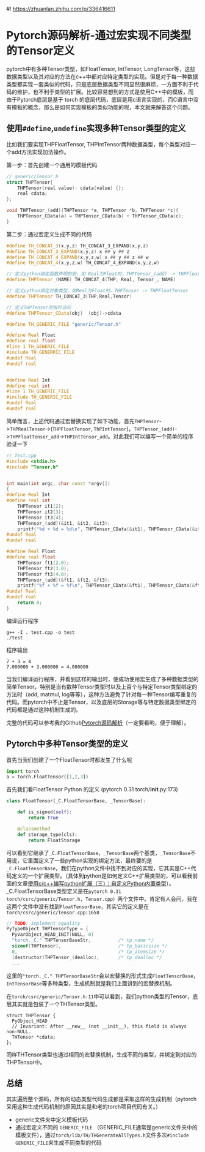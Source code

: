 #! https://zhuanlan.zhihu.com/p/336416611
# Pytorch源码解析-通过宏实现不同类型的Tensor定义
pytorch中有多种Tensor类型，如FloatTensor, IntTensor, LongTensor等，这些数据类型以及其对应的方法在c++中都对应特定类型的实现。但是对于每一种数据类型都实现一套类似的代码，只是底层数据类型不同显然很麻烦，一方面不利于代码的维护，也不利于类型的扩展。比较容易想到的方式是使用C++中的模板，而由于Pytorch底层是基于 torch 的底层代码，底层是用c语言实现的，而C语言中没有模板的概念，那么是如何实现模板的类似功能的呢，本文就来解答这个问题。

## 使用`#define`,`undefine`实现多种Tensor类型的定义
比如我们要实现THPFloatTensor, THPIntTensor两种数据类型，每个类型对应一个add方法实现加法操作。

第一步：首先创建一个通用的模板代码
```c
// generic/Tensor.h
struct THPTensor{
    THPTensor(real value): cdata(value) {};
    real cdata;
};

void THPTensor_(add)(THPTensor *a, THPTensor *b, THPTensor *c){
    THPTensor_CData(a) = THPTensor_CData(b) + THPTensor_CData(c);
}
```
第二步：通过宏定义生成不同的代码
```c++
#define TH_CONCAT_3(x,y,z) TH_CONCAT_3_EXPAND(x,y,z)
#define TH_CONCAT_3_EXPAND(x,y,z) x ## y ## z
#define TH_CONCAT_4_EXPAND(x,y,z,w) x ## y ## z ## w
#define TH_CONCAT_4(x,y,z,w) TH_CONCAT_4_EXPAND(x,y,z,w)

// 定义python绑定函数声明的宏，如 Real为Float时，THPTensor_(add) -> THPFloatTensor_add
#define THPTensor_(NAME) TH_CONCAT_4(THP, Real, Tensor_, NAME)

// 定义python绑定对象类型，如Real为Float时，THPTensor -> THPFloatTensor
#define THPTensor TH_CONCAT_3(THP,Real,Tensor)

// 定义THPTensor的指针访问
#define THPTensor_CData(obj)  (obj)->cdata

#define TH_GENERIC_FILE "generic/Tensor.h"

#define Real Float
#define real float
#line 1 TH_GENERIC_FILE
#include TH_GENERRIC_FILE
#undef Real
#undef real


#define Real Int
#define real int
#line 1 TH_GENERIC_FILE
#include TH_GENERIC_FILE
#undef Real
#undef real
```
简单而言，上述代码通过宏替换实现了如下功能，首先`THPTensor`->`THPRealTensor`->(`THPFloatTensor`, `ThPIntTensor`)，`THPTensor_(add)`->`THPFloatTensor_add`->`THPIntTensor_add`。对此我们可以编写一个简单的程序验证一下
```c++
// Test.cpp
#include <stdio.h>
#include "Tensor.h"


int main(int argc, char const *argv[])
{
#define Real Int
#define real int
    THPTensor it1(2);
    THPTensor it2(3);
    THPTensor it3(4);
    THPTensor_(add)(&it1, &it2, &it3);
    printf("%d + %d = %d\n", THPTensor_CData(&it1), THPTensor_CData(&it2), THPTensor_CData(&it3));
#undef Real
#undef real

#define Real Float
#define real float
    THPTensor ft1(2.0);
    THPTensor ft2(3.0);
    THPTensor ft3(4.0);
    THPTensor_(add)(&ft1, &ft2, &ft3);
    printf("%f + %f = %f\n", THPTensor_CData(&ft1), THPTensor_CData(&ft2), THPTensor_CData(&ft3));
#undef Real
#undef real
    return 0;
}
```
编译运行程序
```
g++ -I . test.cpp -o test
./test
```
程序输出
```
7 + 3 = 4
7.000000 + 3.000000 = 4.000000
```
当我们编译运行程序，并看到这样的输出时，便成功使用宏生成了多种数据类型的简单Tensor。特别是当有数种Tensor类型时以及上百个与特定Tensor类型绑定的方法时（add, matmul, log等等），这种方法避免了针对每一种Tensor编写重复的代码。而pytorch中不止是Tensor，以及底层的Storage等与特定数据类型绑定的代码都是通过这种机制生成的。

完整的代码可以参考我的Github[Pytorch源码解析](https://github.com/BrightXiaoHan/pytorch/tree/LearnSourceCode/%E6%BA%90%E7%A0%81%E8%A7%A3%E6%9E%90)（一定要看哟，便于理解）。

## Pytorch中多种Tensor类型的定义
首先当我们创建了一个FloatTensor时都发生了什么呢
```python
import torch
a = torch.FloatTensor([1,2,3])
```
首先我们看FloatTensor Python 的定义 (pytorch 0.31 torch/__init__.py:173)
```python
class FloatTensor(_C.FloatTensorBase, _TensorBase):

    def is_signed(self):
        return True

    @classmethod
    def storage_type(cls):
        return FloatStorage
```
可以看到它继承了`_C.FloatTensorBase`，`_TensorBase`两个基类，`_TensorBase`不用说，它里面定义了一些python实现的绑定方法，最终要的是`_C.FloatTensorBase`，我们在python文件中找不到对应的实现，它其实是C++代码定义的一个扩展类型。（具体到python是如何定义C++扩展类型的，可以看我前面的文章[使用c/c++编写python扩展（三）：自定义Python内置类型](https://zhuanlan.zhihu.com/p/106773873)）。_C.FloatTensorBase类型定义是在`pytorch 0.31 torch/csrc/generic/Tensor.h, Tensor.cpp）`两个文件中。肯定有人会问，我在这两个文件中没有找到`FloatTensorBase`，其实它的定义是在`torch/csrc/generic/Tensor.cpp:1658`
```c++
// TODO: implement equality
PyTypeObject THPTensorType = {
  PyVarObject_HEAD_INIT(NULL, 0)
  "torch._C." THPTensorBaseStr,          /* tp_name */
  sizeof(THPTensor),                     /* tp_basicsize */
  0,                                     /* tp_itemsize */
  (destructor)THPTensor_(dealloc),       /* tp_dealloc */
  ...
```
这里的`"torch._C." THPTensorBaseStr`会以宏替换的形式生成`FloatTensorBase`，`IntTensorBase`等多种类型，生成机制就是我们上面讲到的宏替换机制。

在`torch/csrc/generic/Tensor.h:11`中可以看到，我们python类型的Tensor，底层其实就是包装了一个THTensor类型。
```
struct THPTensor {
  PyObject_HEAD
  // Invariant: After __new__ (not __init__), this field is always non-NULL.
  THTensor *cdata;
};
```
同样THTensor类型也通过相同的宏替换机制，生成不同的类型，并绑定到对应的THPTensor中。

## 总结
其实遍历整个源码，所有的动态类型代码生成都是采取这样的生成机制（pytorch采用这种生成代码机制的原因其实是和老的torch项目代码有关。）
- generic文件夹中定义模板代码
- 通过宏定义不同的 `GENERIC_FILE` （GENERIC_FILE通常是generic文件夹中的模板文件），通过`torch/lib/TH/THGenerateAllTypes.h`文件多次`#include GENERIC_FILE`来生成不同类型的代码
